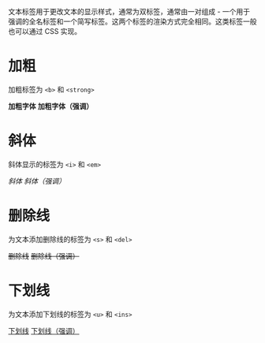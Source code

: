 文本标签用于更改文本的显示样式，通常为双标签，通常由一对组成 - 一个用于强调的全名标签和一个简写标签。这两个标签的渲染方式完全相同。这类标签一般也可以通过 CSS 实现。

# 加粗

加粗标签为 `<b>` 和 `<strong>`

<b>加粗字体</b>
<strong>加粗字体（强调）</strong>

# 斜体

斜体显示的标签为 `<i>` 和 `<em>`

<i>斜体</i>
<em>斜体（强调）</em>

# 删除线

为文本添加删除线的标签为 `<s>` 和 `<del>`

<s>删除线</s>
<del>删除线（强调）</del>

# 下划线

为文本添加下划线的标签为 `<u>` 和 `<ins>`

<u>下划线</u>
<ins>下划线（强调）</ins>
